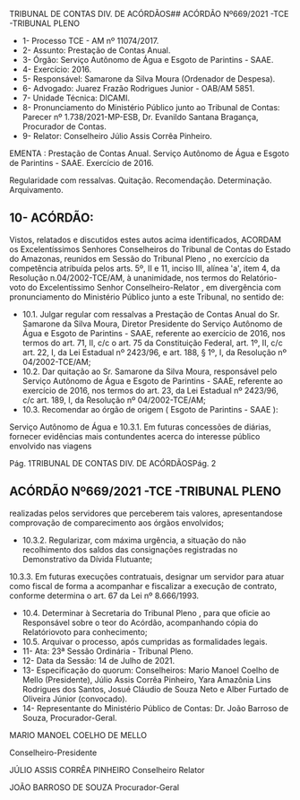 TRIBUNAL DE CONTAS DIV. DE ACÓRDÃOS## ACÓRDÃO Nº669/2021 -TCE -TRIBUNAL PLENO

- 1- Processo TCE - AM nº 11074/2017.
- 2- Assunto: Prestação de Contas Anual.
- 3- Órgão: Serviço Autônomo de Água e Esgoto de Parintins - SAAE.
- 4- Exercício: 2016.
- 5- Responsável: Samarone da Silva Moura (Ordenador de Despesa).
- 6- Advogado: Juarez Frazão Rodrigues Junior - OAB/AM 5851.
- 7- Unidade Técnica: DICAMI.
- 8- Pronunciamento  do  Ministério  Público  junto  ao  Tribunal  de  Contas: Parecer  nº 1.738/2021-MP-ESB, Dr. Evanildo Santana Bragança, Procurador de Contas.
- 9- Relator: Conselheiro Júlio Assis Corrêa Pinheiro.

EMENTA : Prestação de Contas Anual. Serviço Autônomo de Água e Esgoto de Parintins - SAAE. Exercício de 2016.

Regularidade com ressalvas. Quitação. Recomendação. Determinação. Arquivamento.

## 10-  ACÓRDÃO:

Vistos, relatados e discutidos estes autos acima identificados, ACORDAM os Excelentíssimos Senhores Conselheiros do Tribunal de Contas do Estado do Amazonas, reunidos em Sessão do Tribunal Pleno , no exercício da competência atribuída pelos arts. 5º, II e 11, inciso III, alínea 'a', item 4, da Resolução n.04/2002-TCE/AM, à unanimidade, nos termos do Relatório-voto do Excelentíssimo Senhor Conselheiro-Relator , em divergência com pronunciamento do Ministério Público junto a este Tribunal, no sentido de:

- 10.1. Julgar  regular  com  ressalvas a  Prestação  de  Contas  Anual  do Sr. Samarone da Silva Moura, Diretor Presidente do Serviço Autônomo de Água e Esgoto de Parintins - SAAE, referente ao exercício de 2016, nos termos do art. 71, II, c/c o art. 75 da Constituição Federal, art. 1º, II, c/c art. 22, I, da Lei Estadual nº 2423/96, e art. 188, § 1º, I, da Resolução nº 04/2002-TCE/AM;
- 10.2. Dar  quitação ao Sr.  Samarone  da  Silva  Moura, responsável  pelo Serviço Autônomo de Água e Esgoto de Parintins - SAAE, referente ao exercício de 2016, nos termos do art. 23, da Lei Estadual nº 2423/96, c/c art. 189, I, da Resolução nº 04/2002-TCE/AM;
- 10.3. Recomendar ao  órgão  de  origem  ( Esgoto de Parintins - SAAE ):

Serviço  Autônomo  de  Água  e 10.3.1. Em  futuras  concessões  de  diárias,  fornecer  evidências  mais contundentes acerca do interesse público envolvido nas viagens

Pág. 1TRIBUNAL DE CONTAS DIV. DE ACÓRDÃOSPág. 2

## ACÓRDÃO Nº669/2021 -TCE -TRIBUNAL PLENO

realizadas pelos servidores que perceberem tais valores, apresentandose comprovação de comparecimento aos órgãos envolvidos;

- 10.3.2. Regularizar, com máxima urgência, a situação do não recolhimento dos saldos das consignações registradas no Demonstrativo da Dívida Flutuante;

10.3.3. Em  futuras  execuções  contratuais,  designar  um  servidor  para atuar  como  fiscal  de  forma  a  acompanhar  e  fiscalizar  a  execução  de contrato, conforme determina o art. 67 da Lei nº 8.666/1993.

- 10.4. Determinar à Secretaria  do  Tribunal  Pleno , para  que  oficie ao Responsável sobre o teor do Acórdão, acompanhando cópia do Relatóriovoto para conhecimento;
- 10.5. Arquivar o processo, após cumpridas as formalidades legais.
- 11-  Ata: 23ª Sessão Ordinária - Tribunal Pleno.
- 12-  Data da Sessão: 14 de Julho de 2021.
- 13-  Especificação do quorum: Conselheiros: Mario Manoel Coelho de Mello (Presidente), Júlio Assis Corrêa Pinheiro, Yara Amazônia Lins Rodrigues dos Santos, Josué Cláudio de Souza Neto e Alber Furtado de Oliveira Júnior (convocado).
- 14-  Representante  do  Ministério  Público  de  Contas: Dr. João  Barroso  de  Souza, Procurador-Geral.

MARIO MANOEL COELHO DE MELLO

Conselheiro-Presidente

JÚLIO ASSIS CORRÊA PINHEIRO Conselheiro Relator

JOÃO BARROSO DE SOUZA Procurador-Geral